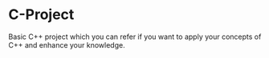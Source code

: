 # C-Project
Basic C++ project which you can refer if you want to apply your concepts of C++ and enhance your knowledge. 
